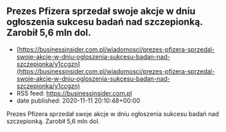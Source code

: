 ## Prezes Pfizera sprzedał swoje akcje w dniu ogłoszenia sukcesu badań nad szczepionką. Zarobił 5,6 mln dol.
 - [https://businessinsider.com.pl/wiadomosci/prezes-pfizera-sprzedal-swoje-akcje-w-dniu-ogloszenia-sukcesu-badan-nad-szczepionka/y1ccgzn](https://businessinsider.com.pl/wiadomosci/prezes-pfizera-sprzedal-swoje-akcje-w-dniu-ogloszenia-sukcesu-badan-nad-szczepionka/y1ccgzn)
 - RSS feed: https://businessinsider.com.pl
 - date published: 2020-11-11 20:10:48+00:00

Prezes Pfizera sprzedał swoje akcje w dniu ogłoszenia sukcesu badań nad szczepionką. Zarobił 5,6 mln dol.

